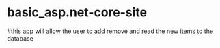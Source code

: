 # basic_asp.net-core-site
#this app will allow the user to add remove and read the new items to the database
